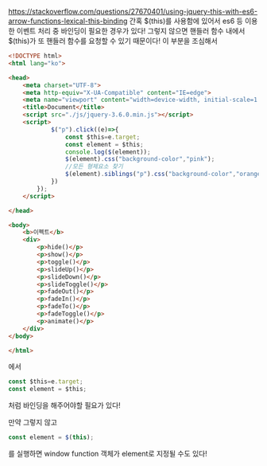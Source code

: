 https://stackoverflow.com/questions/27670401/using-jquery-this-with-es6-arrow-functions-lexical-this-binding
간혹 $(this)를 사용함에 있어서 es6 등 이용한 이벤트 처리 중 바인딩이 필요한 경우가 있다!
그렇지 않으면 핸들러 함수 내에서 $(this)가 또 핸들러 함수를 요청할 수 있기 때문이다!
이 부분을 조심해서
```html
<!DOCTYPE html>
<html lang="ko">

<head>
    <meta charset="UTF-8">
    <meta http-equiv="X-UA-Compatible" content="IE=edge">
    <meta name="viewport" content="width=device-width, initial-scale=1.0">
    <title>Document</title>
    <script src="./js/jquery-3.6.0.min.js"></script>
    <script>
            $("p").click((e)=>{
                const $this=e.target;
                const element = $this;
                console.log($(element));
                $(element).css("background-color","pink");
                //모든 형제요소 찾기
                $(element).siblings("p").css("background-color","orange");
            })
        });
    </script>

</head>

<body>
    <b>이펙트</b>
    <div>
        <p>hide()</p>
        <p>show()</p>
        <p>toggle()</p>
        <p>slideUp()</p>
        <p>slideDown()</p>
        <p>slideToggle()</p>
        <p>fadeOut()</p>
        <p>fadeIn()</p>
        <p>fadeTo()</p>
        <p>fadeToggle()</p>
        <p>animate()</p>
    </div>
</body>

</html>
```
에서

```js
const $this=e.target;
const element = $this;
```
처럼 바인딩을 해주어야할 필요가 있다!

만약 그렇지 않고
```js
const element = $(this);
```
를 실행하면 window function 객체가 element로 지정될 수도 있다! 
